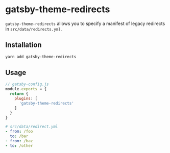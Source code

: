 # gatsby-theme-redirects

`gatsby-theme-redirects` allows you to specify a manifest of legacy redirects in `src/data/redirects.yml`.

## Installation

```sh
yarn add gatsby-theme-redirects
```

## Usage

```js
// gatsby-config.js
module.exports = {
  return {
    plugins: [
      'gatsby-theme-redirects'
    ]
  }
}
```

```yml
# src/data/redirect.yml
- from: /foo
  to: /bar
- from: /baz
- to: /other
```
